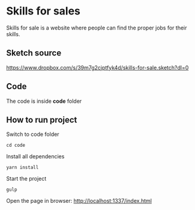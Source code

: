 # Skills for sales

Skills for sale is a website where people can find the proper jobs for their skills.

## Sketch source

https://www.dropbox.com/s/39m7g2cjptfyk4d/skills-for-sale.sketch?dl=0

## Code

The code is inside **code** folder

## How to run project

Switch to code folder

```shell
cd code
```

Install all dependencies

```shell
yarn install
```

Start the project

```shell
gulp
```

Open the page in browser: [http://localhost:1337/index.html](http://localhost:1337/index.html)
